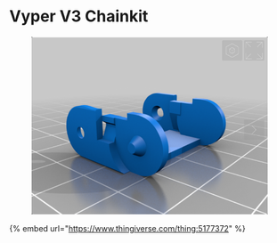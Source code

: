 # Vyper V3 Chainkit

<figure><img src="../../.gitbook/assets/image.png" alt=""><figcaption></figcaption></figure>

{% embed url="https://www.thingiverse.com/thing:5177372" %}
